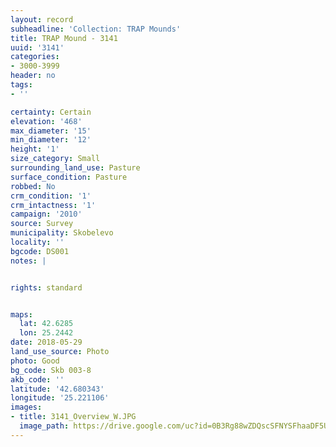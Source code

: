 ```yaml
---
layout: record
subheadline: 'Collection: TRAP Mounds'
title: TRAP Mound - 3141
uuid: '3141'
categories:
- 3000-3999
header: no
tags:
- ''

certainty: Certain
elevation: '468'
max_diameter: '15'
min_diameter: '12'
height: '1'
size_category: Small
surrounding_land_use: Pasture
surface_condition: Pasture
robbed: No
crm_condition: '1'
crm_intactness: '1'
campaign: '2010'
source: Survey
municipality: Skobelevo
locality: ''
bgcode: DS001
notes: |


rights: standard


maps:
  lat: 42.6285
  lon: 25.2442
date: 2018-05-29
land_use_source: Photo
photo: Good
bg_code: Skb 003-8
akb_code: ''
latitude: '42.680343'
longitude: '25.221106'
images:
- title: 3141_Overview_W.JPG
  image_path: https://drive.google.com/uc?id=0B3Rg88wZDQscSFNYSFhaaDF5U0U
---
```

